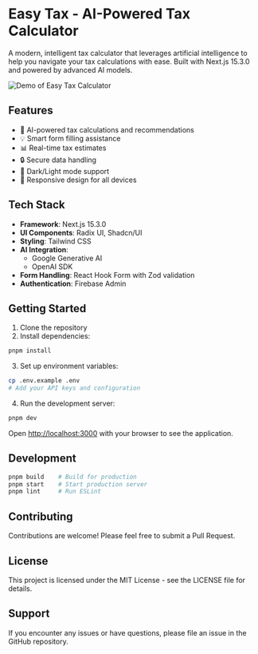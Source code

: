 # Easy Tax - AI-Powered Tax Calculator

A modern, intelligent tax calculator that leverages artificial intelligence to help you navigate your tax calculations with ease. Built with Next.js 15.3.0 and powered by advanced AI models.

![Demo of Easy Tax Calculator](./assets/tax-ai.gif)

## Features

- 🤖 AI-powered tax calculations and recommendations
- 💡 Smart form filling assistance
- 📊 Real-time tax estimates
- 🔒 Secure data handling
- 🌙 Dark/Light mode support
- 📱 Responsive design for all devices

## Tech Stack

- **Framework**: Next.js 15.3.0
- **UI Components**: Radix UI, Shadcn/UI
- **Styling**: Tailwind CSS
- **AI Integration**: 
  - Google Generative AI
  - OpenAI SDK
- **Form Handling**: React Hook Form with Zod validation
- **Authentication**: Firebase Admin

## Getting Started

1. Clone the repository
2. Install dependencies:
```bash
pnpm install
```

3. Set up environment variables:
```bash
cp .env.example .env
# Add your API keys and configuration
```

4. Run the development server:
```bash
pnpm dev
```

Open [http://localhost:3000](http://localhost:3000) with your browser to see the application.

## Development

```bash
pnpm build    # Build for production
pnpm start    # Start production server
pnpm lint     # Run ESLint
```

## Contributing

Contributions are welcome! Please feel free to submit a Pull Request.

## License

This project is licensed under the MIT License - see the LICENSE file for details.

## Support

If you encounter any issues or have questions, please file an issue in the GitHub repository.
